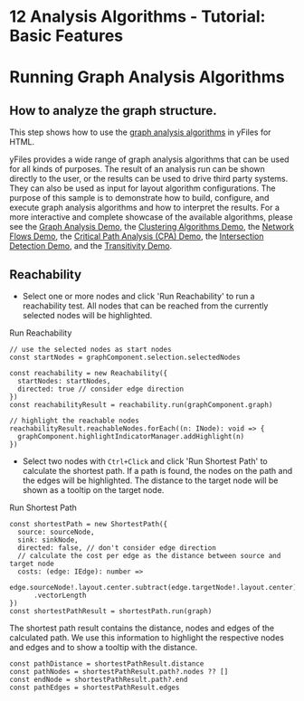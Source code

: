 <!--
 //////////////////////////////////////////////////////////////////////////////
 // @license
 // This file is part of yFiles for HTML 2.6.0.3.
 // Use is subject to license terms.
 //
 // Copyright (c) 2000-2024 by yWorks GmbH, Vor dem Kreuzberg 28,
 // 72070 Tuebingen, Germany. All rights reserved.
 //
 //////////////////////////////////////////////////////////////////////////////
-->
# 12 Analysis Algorithms - Tutorial: Basic Features

# Running Graph Analysis Algorithms

## How to analyze the graph structure.

This step shows how to use the [graph analysis algorithms](https://docs.yworks.com/yfileshtml/#/dguide/analysis) in yFiles for HTML.

yFiles provides a wide range of graph analysis algorithms that can be used for all kinds of purposes. The result of an analysis run can be shown directly to the user, or the results can be used to drive third party systems. They can also be used as input for layout algorithm configurations. The purpose of this sample is to demonstrate how to build, configure, and execute graph analysis algorithms and how to interpret the results. For a more interactive and complete showcase of the available algorithms, please see the [Graph Analysis Demo](../../showcase/graphanalysis/), the [Clustering Algorithms Demo](../../analysis/clustering/), the [Network Flows Demo](../../analysis/networkflows/), the [Critical Path Analysis (CPA) Demo](../../analysis/criticalpathanalysis/), the [Intersection Detection Demo](../../analysis/intersection-detection/), and the [Transitivity Demo](../../analysis/transitivity/).

## Reachability

- Select one or more nodes and click 'Run Reachability' to run a reachability test. All nodes that can be reached from the currently selected nodes will be highlighted.

Run Reachability

```
// use the selected nodes as start nodes
const startNodes = graphComponent.selection.selectedNodes

const reachability = new Reachability({
  startNodes: startNodes,
  directed: true // consider edge direction
})
const reachabilityResult = reachability.run(graphComponent.graph)

// highlight the reachable nodes
reachabilityResult.reachableNodes.forEach((n: INode): void => {
  graphComponent.highlightIndicatorManager.addHighlight(n)
})
```

- Select two nodes with `Ctrl+Click` and click 'Run Shortest Path' to calculate the shortest path. If a path is found, the nodes on the path and the edges will be highlighted. The distance to the target node will be shown as a tooltip on the target node.

Run Shortest Path

```
const shortestPath = new ShortestPath({
  source: sourceNode,
  sink: sinkNode,
  directed: false, // don't consider edge direction
  // calculate the cost per edge as the distance between source and target node
  costs: (edge: IEdge): number =>
    edge.sourceNode!.layout.center.subtract(edge.targetNode!.layout.center)
      .vectorLength
})
const shortestPathResult = shortestPath.run(graph)
```

The shortest path result contains the distance, nodes and edges of the calculated path. We use this information to highlight the respective nodes and edges and to show a tooltip with the distance.

```
const pathDistance = shortestPathResult.distance
const pathNodes = shortestPathResult.path?.nodes ?? []
const endNode = shortestPathResult.path?.end
const pathEdges = shortestPathResult.edges
```
